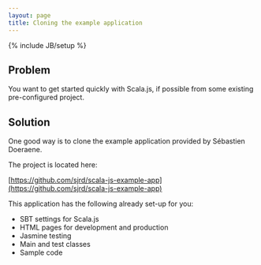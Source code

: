 ```yaml
---
layout: page
title: Cloning the example application
---
```

{% include JB/setup %}

## Problem

You want to get started quickly with Scala.js, if possible from some existing pre-configured project.

## Solution

One good way is to clone the example application provided by Sébastien Doeraene.

The project is located here:

[https://github.com/sjrd/scala-js-example-app](https://github.com/sjrd/scala-js-example-app)

This application has the following already set-up for you:

* SBT settings for Scala.js
* HTML pages for development and production
* Jasmine testing
* Main and test classes
* Sample code